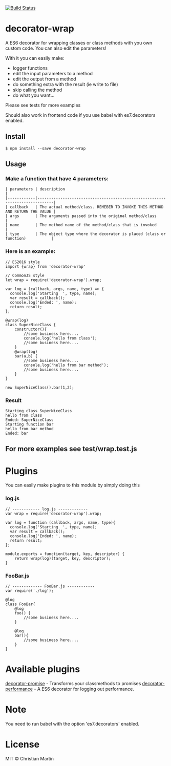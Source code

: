 [![Build Status](https://travis-ci.org/cmartin81/decorator-wrap.svg)](https://travis-ci.org/cmartin81/decorator-wrap)

# decorator-wrap
A ES6 decorator for wrapping classes or class methods with you own custom code. You can also edit the parameters!

With it you can easily make:
* logger functions
* edit the input parameters to a method
* edit the output from a method
* do something extra with the result (ie write to file)
* skip calling the method
* do what you want...

Please see tests for more examples

Should also work in frontend code if you use babel with es7.decorators enabled.

## Install
    $ npm install --save decorator-wrap
 
## Usage
### Make a function that have 4 parameters:

    | parameters | description                                                                 |
    |------------|-----------------------------------------------------------------------------| 
    | callback   | The actual method/class. REMEBER TO INVOKE THIS METHOD AND RETURN THE VALUE |
    | args       | The arguments passed into the original method/class                                  |
    | name       | The method name of the method/class that is invoked                         |
    | type       | The object type where the decorator is placed (class or function)           |

### Here is an example:

    // ES2016 style
    import {wrap} from 'decorator-wrap'

    // CommonJS style
    let wrap = require('decorator-wrap').wrap;
    
    var log = (callback, args, name, type) => {
      console.log('Starting  ', type, name);
      var result = callback();
      console.log('Ended: ', name);
      return result;
    };

    @wrap(log)
    class SuperNiceClass {
        constructor(){
            //some business here.... 
            console.log('hello from class');
            //some business here.... 
        }
        @wrap(log)
        bar(a,b) {
            //some business here.... 
            console.log('hello from bar method');
            //some business here.... 
        }
    }
    
    new SuperNiceClass().bar(1,2);
    
### Result
    Starting class SuperNiceClass
    hello from class
    Ended: SuperNiceClass
    Starting function bar
    hello from bar method
    Ended: bar


## For more examples see test/wrap.test.js 

# Plugins
You can easily make plugins to this module by simply doing this

### log.js
    // ------------ log.js -------------
    var wrap = require('decorator-wrap').wrap;

    var log = function (callback, args, name, type){
      console.log('Starting  ', type, name);
      var result = callback();
      console.log('Ended: ', name);
      return result;
    };

    module.exports = function(target, key, descriptor) {
        return wrap(log)(target, key, descriptor);
    }

### FooBar.js
    // ------------- FooBar.js ------------
    var require('./log');

    @log
    class FooBar{
        @log
        foo() {
            //some business here....
        }

        @log
        bar(){
            //some business here....
        }
    }

# Available plugins
[decorator-promise](https://www.npmjs.com/package/decorator-promise) - Transforms your classmethods to promises
[decorator-performance](https://www.npmjs.com/package/decorator-performance) - A ES6 decorator for logging out performance.


# Note
You need to run babel with the option 'es7.decorators' enabled.

# License
MIT © Christian Martin

